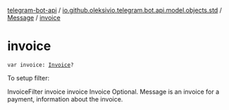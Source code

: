 [telegram-bot-api](../../index.md) / [io.github.oleksivio.telegram.bot.api.model.objects.std](../index.md) / [Message](index.md) / [invoice](./invoice.md)

# invoice

`var invoice: `[`Invoice`](../../io.github.oleksivio.telegram.bot.api.model.objects.payments/-invoice/index.md)`?`

To setup filter:

InvoiceFilter invoice invoice Invoice Optional. Message is an invoice for a payment, information about the
invoice.


